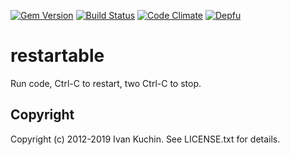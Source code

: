 [![Gem Version](https://img.shields.io/gem/v/restartable.svg?style=flat)](https://rubygems.org/gems/restartable)
[![Build Status](https://img.shields.io/travis/toy/restartable/master.svg?style=flat)](https://travis-ci.org/toy/restartable)
[![Code Climate](https://img.shields.io/codeclimate/maintainability/toy/restartable.svg?style=flat)](https://codeclimate.com/github/toy/restartable)
[![Depfu](https://badges.depfu.com/badges/726b551145c58c3fed9076c2c06361fa/overview.svg)](https://depfu.com/github/toy/restartable)

# restartable

Run code, Ctrl-C to restart, two Ctrl-C to stop.

## Copyright

Copyright (c) 2012-2019 Ivan Kuchin. See LICENSE.txt for details.
